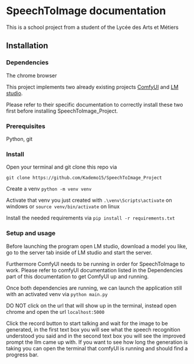# SpeechToImage documentation
This is a school project from a student of the Lycée des Arts et Métiers
## Installation
### Dependencies
The chrome browser

This project implements two already existing projects [ComfyUI](https://github.com/comfyanonymous/ComfyUI) and [LM studio](https://lmstudio.ai/). 

Please refer to their specific documentation to correctly install these two first before installing SpeechToImage_Project.

### Prerequisites
Python, git

### Install
Open your terminal and git clone this repo via 

````git clone https://github.com/Kademo15/SpeechToImage_Project````

Create a venv ````python -m venv venv````

Activate that venv you just created with
````.\venv\Scripts\activate```` on windows or ````source venv/bin/activate```` on linux

Install the needed requirements via 
````pip install -r requirements.txt````

### Setup and usage
Before launching the program open LM studio, download a model you like, go to the server tab inside of LM studio and start the server. 

Furthermore ComfyUI needs to be running in order for SpeechToImage to work. Please refer to comfyUI documentation listed in the Dependencies part of this documentation to get ComfyUI up and running.

Once both dependencies are running, we can launch the application still with an activated venv via
````python main.py````

DO NOT click on the url that will show up in the terminal, instead open chrome and open the url ````localhost:5000````

Click the record button to start talking and wait for the image to be generated, 
in the first text box you will see what the speech recognition understood you said 
and in the second text box you will see the improved prompt the llm came up with. 
If you want to see how long the generation is taking you can open the terminal that comfyUI is running
and should find a progress bar. 
